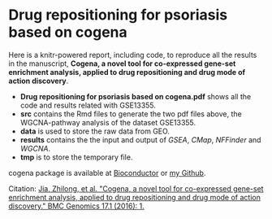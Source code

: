 # Drug repositioning for psoriasis based on cogena

Here is a knitr-powered report, including code, to reproduce all the results in 
the manuscript, **Cogena, a novel tool for co-expressed gene-set enrichment analysis, applied to drug repositioning and drug mode of action discovery**.


* __Drug repositioning for psoriasis based on cogena.pdf__ shows all the code and results related with GSE13355.
* __src__ contains the Rmd files to generate the two pdf files above, the WGCNA-pathway analysis of the dataset GSE13355.
* __data__ is used to store the raw data from GEO.
* __results__ contains the the input and output of _GSEA_, _CMap_,  _NFFinder_ and _WGCNA_.
* __tmp__ is to store the temporary file.

cogena package is available at [Bioconductor](https://bioconductor.org/packages/cogena/) or [my Github](https://github.com/zhilongjia/cogena).

Citation:
[Jia, Zhilong, et al. "Cogena, a novel tool for co-expressed gene-set enrichment analysis, applied to drug repositioning and drug mode of action discovery." BMC Genomics 17.1 (2016): 1.](http://bmcgenomics.biomedcentral.com/articles/10.1186/s12864-016-2737-8)
